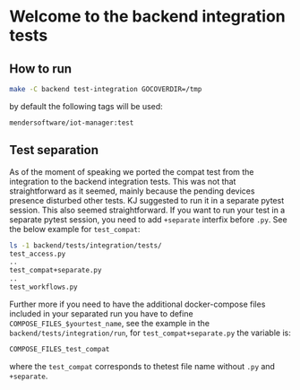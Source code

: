 # Welcome to the backend integration tests

## How to run

```sh
make -C backend test-integration GOCOVERDIR=/tmp
```

by default the following tags will be used:

```
mendersoftware/iot-manager:test
```

## Test separation

 As of the moment of speaking we ported the compat test from the integration to the backend integration tests.
This was not that straightforward as it seemed, mainly because the pending devices presence disturbed
other tests. KJ suggested to run it in a separate pytest session. This also seemed straightforward.
 If you want to run your test in a separate pytest session, you need to add `+separate` interfix before `.py`.
See the below example for `test_compat`:

```sh
ls -1 backend/tests/integration/tests/
test_access.py
..
test_compat+separate.py
..
test_workflows.py
```

Further more if you need to have the additional docker-compose files included in your separated run
you have to define `COMPOSE_FILES_$yourtest_name`, see the example in the `backend/tests/integration/run`,
for `test_compat+separate.py` the variable is:

```sh
COMPOSE_FILES_test_compat
```

where the `test_compat` corresponds to thetest file name without `.py` and `+separate`.

